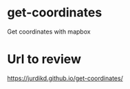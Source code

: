# get-coordinates

Get coordinates with mapbox

# Url to review
https://jurdikd.github.io/get-coordinates/
